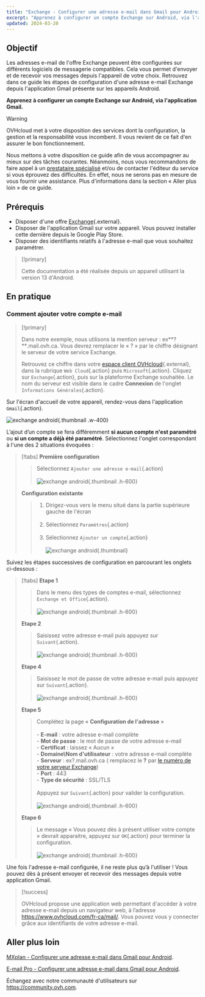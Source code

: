 ```yaml
---
title: "Exchange - Configurer une adresse e-mail dans Gmail pour Android"
excerpt: "Apprenez à configurer un compte Exchange sur Android, via l'application Gmail"
updated: 2024-03-20
---
```


<style>
.w-400 {
  max-width:400px !important;
}
.h-600 {
  max-height:600px !important;
}
</style>

## Objectif

Les adresses e-mail de l'offre Exchange peuvent être configurées sur différents logiciels de messagerie compatibles. Cela vous permet d'envoyer et de recevoir vos messages depuis l'appareil de votre choix. Retrouvez dans ce guide les étapes de configuration d'une adresse e-mail Exchange depuis l'application Gmail présente sur les appareils Android.

**Apprenez à configurer un compte Exchange sur Android, via l'application Gmail.**

> [!warning]
>
> OVHcloud met à votre disposition des services dont la configuration, la gestion et la responsabilité vous incombent. Il vous revient de ce fait d'en assurer le bon fonctionnement.
>
> Nous mettons à votre disposition ce guide afin de vous accompagner au mieux sur des tâches courantes. Néanmoins, nous vous recommandons de faire appel à un [prestataire spécialisé](https://partner.ovhcloud.com/fr-ca/) et/ou de contacter l'éditeur du service si vous éprouvez des difficultés. En effet, nous ne serons pas en mesure de vous fournir une assistance. Plus d'informations dans la section « Aller plus loin » de ce guide.

## Prérequis

- Disposer d'une offre [Exchange](https://www.ovhcloud.com/fr-ca/emails/){.external}.
- Disposer de l'application Gmail sur votre appareil. Vous pouvez installer cette dernière depuis le Google Play Store.
- Disposer des identifiants relatifs à l'adresse e-mail que vous souhaitez paramétrer.

> [!primary]
>
> Cette documentation a été réalisée depuis un appareil utilisant la version 13 d'Android.
>

## En pratique

### Comment ajouter votre compte e-mail <a name="addaccount"></a>

> [!primary]
>
> Dans notre exemple, nous utilisons la mention serveur : ex**?**.mail.ovh.ca. Vous devrez remplacer le « ? » par le chiffre désignant le serveur de votre service Exchange.
>
> Retrouvez ce chiffre dans votre [espace client OVHcloud](https://ca.ovh.com/auth/?action=gotomanager&from=https://www.ovh.com/ca/fr/&ovhSubsidiary=qc){.external}, dans la rubrique `Web Cloud`{.action} puis `Microsoft`{.action}.
> Cliquez sur `Exchange`{.action}, puis sur la plateforme Exchange souhaitée. Le nom du serveur est visible dans le cadre **Connexion** de l'onglet `Informations Générales`{.action}.
>

Sur l'écran d'accueil de votre appareil, rendez-vous dans l'application `Gmail`{.action}.

![exchange android](images/exchange-android-00.png){.thumbnail .w-400}

L’ajout d’un compte se fera différemment **si aucun compte n'est paramétré** ou **si un compte a déjà été paramétré**. Sélectionnez l'onglet correspondant à l'une des 2 situations évoquées :

> [!tabs]
> **Première configuration**
>>
>> Sélectionnez `Ajouter une adresse e-mail`{.action}<br><br>
>> ![exchange android](images/android-first.png){.thumbnail .h-600}
>>
> **Configuration existante**
>>
>> 1. Dirigez-vous vers le menu situé dans la partie supérieure gauche de l'écran<br><br>
>> 2. Sélectionnez `Paramètres`{.action}<br><br>
>> 3. Sélectionnez `Ajouter un compte`{.action}<br><br>
>> ![exchange android](images/android-existing.png){.thumbnail}
>>

Suivez les étapes successives de configuration en parcourant les onglets ci-dessous :

> [!tabs]
> **Etape 1**
>> Dans le menu des types de comptes e-mail, sélectionnez `Exchange et Office`{.action}.<br><br>
>> ![exchange android](images/exchange-android-01.png){.thumbnail .h-600}
>>
> **Etape 2**
>> Saisissez votre adresse e-mail puis appuyez sur `Suivant`{.action}.<br><br>
>> ![exchange android](images/exchange-android-02.png){.thumbnail .h-600}
>>
> **Etape 4**
>> Saisissez le mot de passe de votre adresse e-mail puis appuyez sur `Suivant`{.action}.<br><br>
>> ![exchange android](images/exchange-android-03.png){.thumbnail .h-600}
>>
> **Etape 5**
>> Complétez la page « **Configuration de l'adresse** »<br><br>- **E-mail** : votre adresse e-mail complète<br>- **Mot de passe** : le mot de passe de votre adresse e-mail<br>- **Certificat** : laissez « Aucun »<br>- **Domaine\Nom d'utilisateur** : votre adresse e-mail complète<br>- **Serveur** : ex?.mail.ovh.ca ( remplacez le **?** par [le numéro de votre serveur Exchange](#addaccount))<br>- **Port** : 443<br>- **Type de sécurité** : SSL/TLS<br><br>Appuyez sur `Suivant`{.action} pour valider la configuration.<br><br>
>> ![exchange android](images/exchange-android-04.png){.thumbnail .h-600}
>>
> **Etape 6**
>> Le message « Vous pouvez dès à présent utiliser votre compte » devrait apparaitre, appuyez sur `OK`{.action} pour terminer la configuration.<br><br>
>> ![exchange android](images/exchange-android-05.png){.thumbnail .h-600}
>>

Une fois l'adresse e-mail configurée, il ne reste plus qu’à l'utiliser ! Vous pouvez dès à présent envoyer et recevoir des messages depuis votre application Gmail.

> [!success]
>
> OVHcloud propose une application web permettant d'accéder à votre adresse e-mail depuis un navigateur web, à l’adresse <https://www.ovhcloud.com/fr-ca/mail/>. Vous pouvez vous y connecter grâce aux identifiants de votre adresse e-mail.

## Aller plus loin <a name="go-further"></a>

[MXplan - Configurer une adresse e-mail dans Gmail pour Android](/pages/web_cloud/email_and_collaborative_solutions/mx_plan/how_to_configure_android).

[E-mail Pro - Configurer une adresse e-mail dans Gmail pour Android](/pages/web_cloud/email_and_collaborative_solutions/email_pro/how_to_configure_android).

Échangez avec notre communauté d'utilisateurs sur <https://community.ovh.com>.